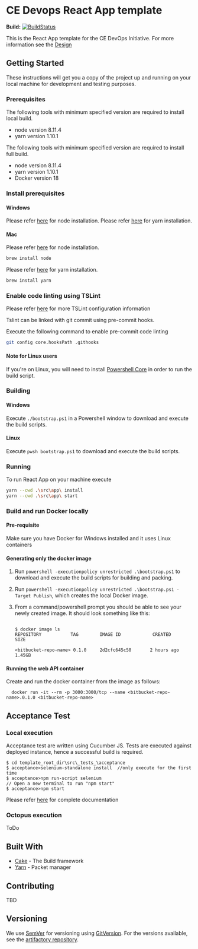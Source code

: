 # CE Devops React App template

**Build:**
[![BuildStatus](https://bamboo.honeywell.com/plugins/servlet/wittified/build-status/FGKVJBNQ-KWUGJNFI)](https://bamboo.honeywell.com/browse/FGKVJBNQ-KWUGJNFI)

This is the React App template for the CE DevOps Initiative. For more information see the [Design](https://confluence.honeywell.com/pages/viewpage.action?pageId=264639558)

## Getting Started
These instructions will get you a copy of the project up and running on your local machine for development and testing purposes.

### Prerequisites

The following tools with minimum specified version are required to install local build.
  * node version 8.11.4
  * yarn version 1.10.1

The following tools with minimum specified version are required to install full build.
  * node version 8.11.4
  * yarn version 1.10.1
  * Docker version 18

### Install prerequisites
#### Windows
Please refer [here](https://blog.teamtreehouse.com/install-node-js-npm-windows) for node installation.
Please refer [here](https://yarnpkg.com/lang/en/docs/install/#windows-stable) for yarn installation.

#### Mac
Please refer [here](https://treehouse.github.io/installation-guides/mac/node-mac.html) for node installation.
```bash
brew install node
```
Please refer [here](https://yarnpkg.com/lang/en/docs/install/#mac-stable) for yarn installation.
```bash
brew install yarn
```

### Enable code linting using TSLint
Please refer [here](https://palantir.github.io/tslint/usage/configuration/) for more TSLint configuration information

Tslint can be linked with git commit using pre-commit hooks.

Execute the following command to enable pre-commit code linting

```bash
git config core.hooksPath .githooks
```

#### Note for Linux users

If you're on Linux, you will need to install [Powershell Core](<https://docs.microsoft.com/en-us/powershell/scripting/setup/installing-powershell-core-on-linux?view=powershell-6>) in order to run the build script.

### Building

#### Windows

Execute `./bootstrap.ps1` in a Powershell window to download and execute the build scripts.

#### Linux

Execute `pwsh bootstrap.ps1` to download and execute the build scripts.

### Running

To run React App on your machine execute

```bash
yarn --cwd .\src\app\ install
yarn --cwd .\src\app\ start
```

### Build and run Docker locally

#### Pre-requisite

Make sure you have Docker for Windows installed and it uses Linux containers

#### Generating only the docker image

1. Run `powershell -executionpolicy unrestricted .\bootstrap.ps1` to download and execute the build scripts for building and packing. 
2. Run `powershell -executionpolicy unrestricted .\bootstrap.ps1 -Target Publish`, which creates the local Docker image.
3. From a command/powershell prompt you should be able to see your newly created image. It should look something like this:

    ```shell

    $ docker image ls
    REPOSITORY           TAG        IMAGE ID            CREATED             SIZE

    <bitbucket-repo-name> 0.1.0     2d2cfc645c50       2 hours ago         1.45GB

    ```

#### Running the web API  container

Create and run the docker container from the image as follows:

```shell
  docker run -it --rm -p 3000:3000/tcp --name <bitbucket-repo-name>.0.1.0 <bitbucket-repo-name>
```
## Acceptance Test
### Local execution
Acceptance test are written using Cucumber JS. Tests are executed against deployed instance, hence a successful build is required.

```shell
$ cd template_root_dir\src\_tests_\acceptance
$ acceptance>selenium-standalone install  //only execute for the first time
$ acceptance>npm run-script selenium
// Open a new terminal to run "npm start"
$ acceptance>npm start
```

Please refer [here](https://docs.cucumber.io/cucumber/) for complete documentation

### Octopus execution

ToDo

## Built With

* [Cake](https://cakebuild.net/) - The Build framework
* [Yarn](https://yarnpkg.com/en/) - Packet manager

## Contributing

TBD

## Versioning

We use [SemVer](http://semver.org/) for versioning using [GitVersion](https://github.com/GitTools/GitVersion). For the versions available, see the [artifactory repository](https://artifactory-na.honeywell.com/artifactory/webapp/#/artifacts/browse/simple/General/ce-devops-common-nuget-stable-local).